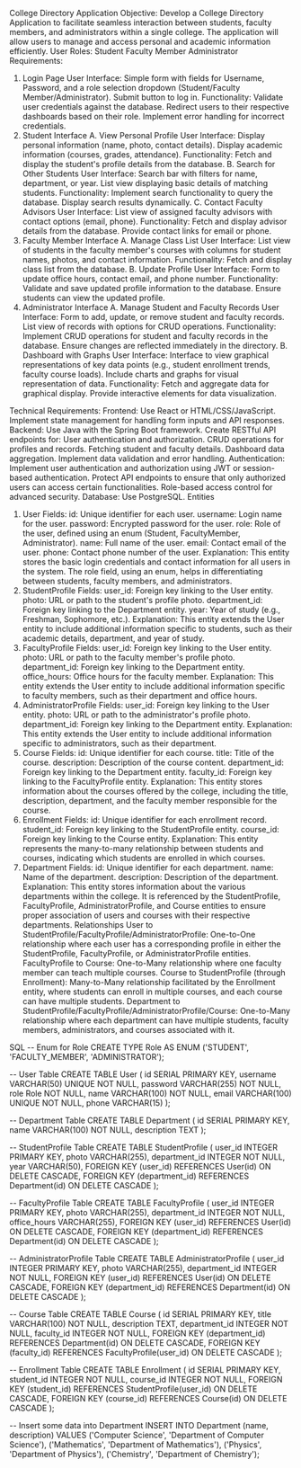 College Directory Application
Objective:
Develop a College Directory Application to facilitate seamless interaction between students, faculty members, and administrators within a single college. The application will allow users to manage and access personal and academic information efficiently.
User Roles:
Student
Faculty Member
Administrator
Requirements:
1. Login Page
User Interface:
Simple form with fields for Username, Password, and a role selection dropdown (Student/Faculty Member/Administrator).
Submit button to log in.
Functionality:
Validate user credentials against the database.
Redirect users to their respective dashboards based on their role.
Implement error handling for incorrect credentials.
2. Student Interface
A. View Personal Profile
User Interface:
Display personal information (name, photo, contact details).
Display academic information (courses, grades, attendance).
Functionality:
Fetch and display the student's profile details from the database.
B. Search for Other Students
User Interface:
Search bar with filters for name, department, or year.
List view displaying basic details of matching students.
Functionality:
Implement search functionality to query the database.
Display search results dynamically.
C. Contact Faculty Advisors
User Interface:
List view of assigned faculty advisors with contact options (email, phone).
Functionality:
Fetch and display advisor details from the database.
Provide contact links for email or phone.
3. Faculty Member Interface
A. Manage Class List
User Interface:
List view of students in the faculty member's courses with columns for student names, photos, and contact information.
Functionality:
Fetch and display class list from the database.
B. Update Profile
User Interface:
Form to update office hours, contact email, and phone number.
Functionality:
Validate and save updated profile information to the database.
Ensure students can view the updated profile.
4. Administrator Interface
A. Manage Student and Faculty Records
User Interface:
Form to add, update, or remove student and faculty records.
List view of records with options for CRUD operations.
Functionality:
Implement CRUD operations for student and faculty records in the database.
Ensure changes are reflected immediately in the directory.
B. Dashboard with Graphs
User Interface:
Interface to view graphical representations of key data points (e.g., student enrollment trends, faculty course loads).
Include charts and graphs for visual representation of data.
Functionality:
Fetch and aggregate data for graphical display.
Provide interactive elements for data visualization.

Technical Requirements:
Frontend:
Use React or HTML/CSS/JavaScript.
Implement state management for handling form inputs and API responses.
Backend:
Use Java with the Spring Boot framework.
Create RESTful API endpoints for:
User authentication and authorization.
CRUD operations for profiles and records.
Fetching student and faculty details.
Dashboard data aggregation.
Implement data validation and error handling.
Authentication:
Implement user authentication and authorization using JWT or session-based authentication.
Protect API endpoints to ensure that only authorized users can access certain functionalities.
Role-based access control for advanced security.
Database:
Use PostgreSQL.
Entities
1. User
Fields:
id: Unique identifier for each user.
username: Login name for the user.
password: Encrypted password for the user.
role: Role of the user, defined using an enum (Student, FacultyMember, Administrator).
name: Full name of the user.
email: Contact email of the user.
phone: Contact phone number of the user.
Explanation: This entity stores the basic login credentials and contact information for all users in the system. The role field, using an enum, helps in differentiating between students, faculty members, and administrators.
2. StudentProfile
Fields:
user_id: Foreign key linking to the User entity.
photo: URL or path to the student's profile photo.
department_id: Foreign key linking to the Department entity.
year: Year of study (e.g., Freshman, Sophomore, etc.).
Explanation: This entity extends the User entity to include additional information specific to students, such as their academic details, department, and year of study.
3. FacultyProfile
Fields:
user_id: Foreign key linking to the User entity.
photo: URL or path to the faculty member's profile photo.
department_id: Foreign key linking to the Department entity.
office_hours: Office hours for the faculty member.
Explanation: This entity extends the User entity to include additional information specific to faculty members, such as their department and office hours.
4. AdministratorProfile
Fields:
user_id: Foreign key linking to the User entity.
photo: URL or path to the administrator's profile photo.
department_id: Foreign key linking to the Department entity.
Explanation: This entity extends the User entity to include additional information specific to administrators, such as their department.
5. Course
Fields:
id: Unique identifier for each course.
title: Title of the course.
description: Description of the course content.
department_id: Foreign key linking to the Department entity.
faculty_id: Foreign key linking to the FacultyProfile entity.
Explanation: This entity stores information about the courses offered by the college, including the title, description, department, and the faculty member responsible for the course.
6. Enrollment
Fields:
id: Unique identifier for each enrollment record.
student_id: Foreign key linking to the StudentProfile entity.
course_id: Foreign key linking to the Course entity.
Explanation: This entity represents the many-to-many relationship between students and courses, indicating which students are enrolled in which courses.
7. Department
Fields:
id: Unique identifier for each department.
name: Name of the department.
description: Description of the department.
Explanation: This entity stores information about the various departments within the college. It is referenced by the StudentProfile, FacultyProfile, AdministratorProfile, and Course entities to ensure proper association of users and courses with their respective departments.
Relationships
User to StudentProfile/FacultyProfile/AdministratorProfile:
One-to-One relationship where each user has a corresponding profile in either the StudentProfile, FacultyProfile, or AdministratorProfile entities.
FacultyProfile to Course:
One-to-Many relationship where one faculty member can teach multiple courses.
Course to StudentProfile (through Enrollment):
Many-to-Many relationship facilitated by the Enrollment entity, where students can enroll in multiple courses, and each course can have multiple students.
Department to StudentProfile/FacultyProfile/AdministratorProfile/Course:
One-to-Many relationship where each department can have multiple students, faculty members, administrators, and courses associated with it.





SQL
-- Enum for Role
CREATE TYPE Role AS ENUM ('STUDENT', 'FACULTY_MEMBER', 'ADMINISTRATOR');

-- User Table
CREATE TABLE User (
    id SERIAL PRIMARY KEY,
    username VARCHAR(50) UNIQUE NOT NULL,
    password VARCHAR(255) NOT NULL,
    role Role NOT NULL,
    name VARCHAR(100) NOT NULL,
    email VARCHAR(100) UNIQUE NOT NULL,
    phone VARCHAR(15)
);

-- Department Table
CREATE TABLE Department (
    id SERIAL PRIMARY KEY,
    name VARCHAR(100) NOT NULL,
    description TEXT
);

-- StudentProfile Table
CREATE TABLE StudentProfile (
    user_id INTEGER PRIMARY KEY,
    photo VARCHAR(255),
    department_id INTEGER NOT NULL,
    year VARCHAR(50),
    FOREIGN KEY (user_id) REFERENCES User(id) ON DELETE CASCADE,
    FOREIGN KEY (department_id) REFERENCES Department(id) ON DELETE CASCADE
);

-- FacultyProfile Table
CREATE TABLE FacultyProfile (
    user_id INTEGER PRIMARY KEY,
    photo VARCHAR(255),
    department_id INTEGER NOT NULL,
    office_hours VARCHAR(255),
    FOREIGN KEY (user_id) REFERENCES User(id) ON DELETE CASCADE,
    FOREIGN KEY (department_id) REFERENCES Department(id) ON DELETE CASCADE
);

-- AdministratorProfile Table
CREATE TABLE AdministratorProfile (
    user_id INTEGER PRIMARY KEY,
    photo VARCHAR(255),
    department_id INTEGER NOT NULL,
    FOREIGN KEY (user_id) REFERENCES User(id) ON DELETE CASCADE,
    FOREIGN KEY (department_id) REFERENCES Department(id) ON DELETE CASCADE
);

-- Course Table
CREATE TABLE Course (
    id SERIAL PRIMARY KEY,
    title VARCHAR(100) NOT NULL,
    description TEXT,
    department_id INTEGER NOT NULL,
    faculty_id INTEGER NOT NULL,
    FOREIGN KEY (department_id) REFERENCES Department(id) ON DELETE CASCADE,
    FOREIGN KEY (faculty_id) REFERENCES FacultyProfile(user_id) ON DELETE CASCADE
);

-- Enrollment Table
CREATE TABLE Enrollment (
    id SERIAL PRIMARY KEY,
    student_id INTEGER NOT NULL,
    course_id INTEGER NOT NULL,
    FOREIGN KEY (student_id) REFERENCES StudentProfile(user_id) ON DELETE CASCADE,
    FOREIGN KEY (course_id) REFERENCES Course(id) ON DELETE CASCADE
);

-- Insert some data into Department
INSERT INTO Department (name, description) VALUES 
('Computer Science', 'Department of Computer Science'),
('Mathematics', 'Department of Mathematics'),
('Physics', 'Department of Physics'),
('Chemistry', 'Department of Chemistry');




